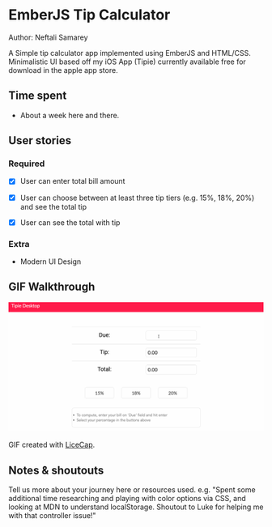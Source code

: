 # EmberJS Tip Calculator

Author: Neftali Samarey

A Simple tip calculator app implemented using EmberJS and HTML/CSS. Minimalistic UI based off my iOS App (Tipie) currently available free for download in the apple app store. 

## Time spent

 * About a week here and there.


## User stories

### Required
 * [x] User can enter total bill amount
 * [x] User can choose between at least three tip tiers (e.g. 15%, 18%, 20%) and see the total tip 
 * [x] User can see the total with tip


### Extra

 * Modern UI Design
 

## GIF Walkthrough

![Walkthrough GIF](app/src/gif/tipiedesktop.gif)

GIF created with [LiceCap](https://www.cockos.com/licecap/).

## Notes & shoutouts

Tell us more about your journey here or resources used. e.g. "Spent some additional time researching and playing with color options via CSS, and looking at MDN to understand localStorage. Shoutout to Luke for helping me with that controller issue!"
